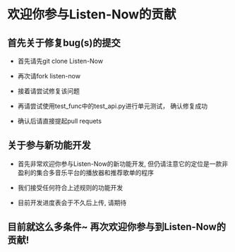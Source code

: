 # 欢迎你参与Listen-Now的贡献

## 首先关于修复bug(s)的提交

  * 首先请先git clone Listen-Now

  * 再次请fork listen-now

  * 接着请尝试修复该问题
  
  * 再请尝试使用test_func中的test_api.py进行单元测试， 确认修复成功
  
  * 确认后请直接提起pull requets
  
  
## 关于参与新功能开发

  * 首先非常欢迎你参与Listen-Now的新功能开发, 但仍请注意它的定位是一款非盈利的集合多音乐平台的播放器和推荐歌单的程序
  
  * 我们接受任何符合上述规则的功能开发
  
  * 目前开发进度表会于不久后上传, 请期待
  
## 目前就这么多条件~ 再次欢迎你参与到Listen-Now的贡献!
